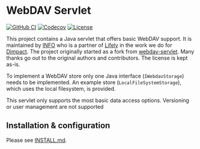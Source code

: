 # WebDAV Servlet

[![GitHub CI](https://github.com/infonl/webdav-servlet/actions/workflows/build-test-publish.yml/badge.svg)](https://github.com/infonl/webdav-servlet/actions/workflows/build-test-publish.yml)
[![Codecov](https://codecov.io/gh/infonl/webdav-servlet/branch/main/graph/badge.svg)](https://app.codecov.io/gh/infonl/webdav-servlet/)
[![License](https://img.shields.io/badge/License-Apache_2.0-blue.svg)](https://opensource.org/licenses/Apache-2.0)

This project contains a Java servlet that offers basic WebDAV support. 
It is maintained by [INFO](https://info.nl) who is a partner of [Lifely](https://lifely.nl/) in the work we do for [Dimpact](https://www.dimpact.nl/).
The project originally started as a fork from [webdav-servlet](https://github.com/ceefour/webdav-servlet).
Many thanks go out to the original authors and contributors. The license is kept as-is.

To implement a WebDAV store only one Java interface (`IWebdavStorage`) needs to be implemented.
An example store (`LocalFileSystemStorage`), which uses the local filesystem, is provided.
  
This servlet only supports the most basic data access options. 
Versioning or user management are not supported
  
## Installation & configuration

Please see [INSTALL.md](./INSTALL.md).


